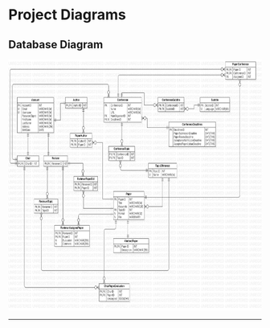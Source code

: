 # Project Diagrams
## Database Diagram

<p align="center"> <img src="https://github.com/EmanuelPutura/Keisatsu-cho/blob/main/diagrams/database_diagram.jpg" height="500"/> </p>

<hr/>
